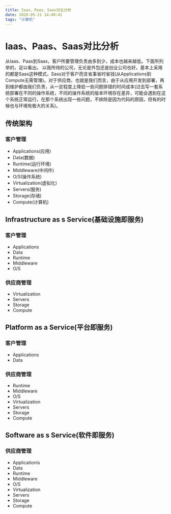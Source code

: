 ```yaml
---
title: Iaas、Paas、Saas对比分析
date: 2020-05-21 14:49:41
tags: "计算机"
---
```

# Iaas、Paas、Saas对比分析
从Iaas、Paas到Saas，客户所要管理负责由多到少，成本也越来越低。下面所列举的，足以看出。
以我所待的公司，无论是外包还是创业公司也好。基本上采用的都是Saas这种模式，Sass对于客户而言省事省时省钱(从Applications到Compute无需管理)。对于供应商，也就是我们而言，由于从应用开发到部署，再到维护都由我们负责，从一定程度上降低一些问题排错的时间成本(过去写一套系统部署在不同的操作系统，不同的操作系统的版本环境存在差异，可能会遇到在这个系统正常运行，在那个系统出现一些问题，不排除是因为代码的原因，但有的时候也与环境有极大的关系)。
<!--more-->

## 传统架构

### 客户管理
- Applications(应用)
- Data(数据)
- Runtime(运行环境)
- Middleware(中间件)
- O/S(操作系统)
- Virtualization(虚拟化)
- Servers(服务)
- Storage(存储)
- Compute(计算机)

## Infrastructure as s Service(基础设施即服务)

### 客户管理
- Applications
- Data
- Runtime
- Middleware
- O/S

### 供应商管理
- Virtualization
- Servers
- Storage
- Compute

## Platform as a Service(平台即服务)

### 客户管理
- Applications
- Data

### 供应商管理
- Runtime
- Middleware
- O/S
- Virtualization
- Servers
- Storage
- Compute

## Software as s Service(软件即服务)

### 供应商管理
- Applicationis
- Data
- Runtime
- Middleware
- O/S
- Virtualization
- Servers
- Storage
- Compute
